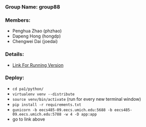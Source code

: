 ### Group Name: group88

### Members:
  - Penghua Zhao (phzhao)
  - Dapeng Hong (hongdp)
  - Chengwei Dai (joedai)
  

### Details:
  - [Link For Running Version](http://eecs485-09.eecs.umich.edu:5688/sksnf4gf1or/pa1/)

### Deploy: 
  - `cd pa1/python/`
  - `virtualenv venv --distribute`
  - `source venv/bin/activate` (run for every new terminal window)
  - `pip install -r requirements.txt`
  - `gunicorn -b eecs485-09.eecs.umich.edu:5688 -b eecs485-09.eecs.umich.edu:5788 -w 4 -D app:app`
  - go to link above
